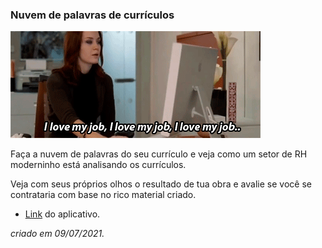 ### Nuvem de palavras de currículos

![image](fds.gif)

Faça a nuvem de palavras do seu currículo e veja como um setor de RH moderninho está analisando os currículos.

Veja com seus próprios olhos o resultado de tua obra e avalie se você se contrataria com base no rico material criado.

- [Link](https://share.streamlit.io/joaovictordds/cv-nuvem-palavras/main/new.py) do aplicativo.

*criado em 09/07/2021.*

